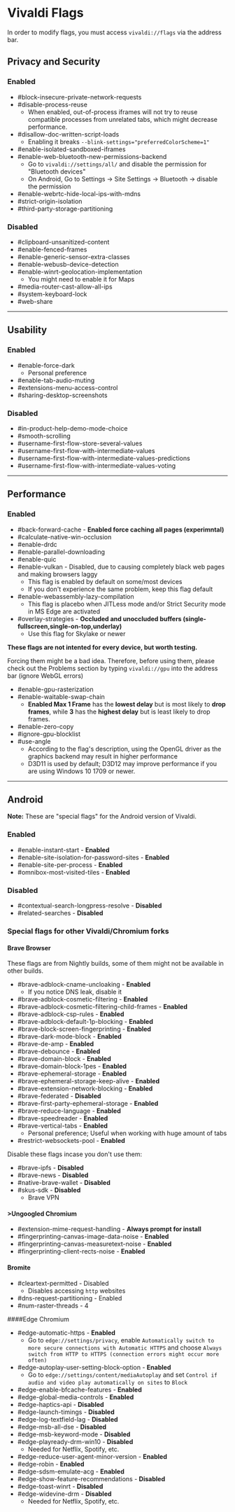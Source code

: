 # Vivaldi Flags
In order to modify flags, you must access `vivaldi://flags` via the address bar.

## Privacy and Security

### Enabled
* #block-insecure-private-network-requests
* #disable-process-reuse
	* When enabled, out-of-process iframes will not try to reuse compatible processes from unrelated tabs, which might decrease performance. 
* #disallow-doc-written-script-loads
	* Enabling it breaks `--blink-settings="preferredColorScheme=1"`
* #enable-isolated-sandboxed-iframes
* #enable-web-bluetooth-new-permissions-backend
	* Go to `vivaldi://settings/all/` and disable the permission for "Bluetooth devices"
	* On Android, Go to Settings → Site Settings → Bluetooth → disable the permission
* #enable-webrtc-hide-local-ips-with-mdns
* #strict-origin-isolation
* #third-party-storage-partitioning

### Disabled
* #clipboard-unsanitized-content
* #enable-fenced-frames
* #enable-generic-sensor-extra-classes
* #enable-webusb-device-detection
* #enable-winrt-geolocation-implementation
	* You might need to enable it for Maps
* #media-router-cast-allow-all-ips
* #system-keyboard-lock
* #web-share

---

## Usability
### Enabled
* #enable-force-dark
	* Personal preference
* #enable-tab-audio-muting
* #extensions-menu-access-control
* #sharing-desktop-screenshots

### Disabled
* #in-product-help-demo-mode-choice
* #smooth-scrolling
* #username-first-flow-store-several-values
* #username-first-flow-with-intermediate-values
* #username-first-flow-with-intermediate-values-predictions
* #username-first-flow-with-intermediate-values-voting

---

## Performance
### Enabled
* #back-forward-cache - **Enabled force caching all pages (experimntal)**
* #calculate-native-win-occlusion
* #enable-drdc
* #enable-parallel-downloading
* #enable-quic
* #enable-vulkan - Disabled, due to causing completely black web pages and making browsers laggy
	* This flag is enabled by default on some/most devices
	* If you don't experience the same problem, keep this flag default
* #enable-webassembly-lazy-compilation
	* This flag is placebo when JITLess mode and/or Strict Security mode in MS Edge are activated
* #overlay-strategies - **Occluded and unoccluded buffers (single-fullscreen,single-on-top,underlay)**
	* Use this flag for Skylake or newer

**These flags are not intented for every device, but worth testing.**

Forcing them might be a bad idea. Therefore, before using them, please check out the Problems section by typing `vivaldi://gpu` into the address bar (ignore WebGL errors)

* #enable-gpu-rasterization
* #enable-waitable-swap-chain 
	* **Enabled Max 1 Frame** has the **lowest delay** but is most likely to **drop frames**, while **3** has the **highest delay** but is least likely to drop frames.
* #enable-zero-copy
* #ignore-gpu-blocklist
* #use-angle
	* According to the flag's description, using the OpenGL driver as the graphics backend may result in higher performance
	* D3D11 is used by default; D3D12 may improve performance if you are using Windows 10 1709 or newer.


---

## Android
**Note:** These are "special flags" for the Android version of Vivaldi.

### Enabled
* #enable-instant-start - **Enabled**
* #enable-site-isolation-for-password-sites - **Enabled**
* #enable-site-per-process - **Enabled**
* #omnibox-most-visited-tiles - **Enabled**

### Disabled
* #contextual-search-longpress-resolve - **Disabled**
* #related-searches - **Disabled**

### Special flags for other Vivaldi/Chromium forks

#### Brave Browser

These flags are from Nightly builds, some of them might not be available in other builds.

* #brave-adblock-cname-uncloaking - **Enabled**
	* If you notice DNS leak, disable it
* #brave-adblock-cosmetic-filtering - **Enabled**
* #brave-adblock-cosmetic-filtering-child-frames - **Enabled**
* #brave-adblock-csp-rules - **Enabled**
* #brave-adblock-default-1p-blocking - **Enabled**
* #brave-block-screen-fingerprinting - **Enabled**
* #brave-dark-mode-block - **Enabled**
* #brave-de-amp - **Enabled**
* #brave-debounce - **Enabled**
* #brave-domain-block - **Enabled**
* #brave-domain-block-1pes - **Enabled**
* #brave-ephemeral-storage - **Enabled**
* #brave-ephemeral-storage-keep-alive - **Enabled**
* #brave-extension-network-blocking - **Enabled**
* #brave-federated - **Disabled**
* #brave-first-party-ephemeral-storage - **Enabled**
* #brave-reduce-language - **Enabled**
* #brave-speedreader - **Enabled**
* #brave-vertical-tabs - **Enabled**
	* Personal preference; Useful when working with huge amount of tabs
* #restrict-websockets-pool - **Enabled**

Disable these flags incase you don't use them:

* #brave-ipfs - **Disabled**
* #brave-news - **Disabled**
* #native-brave-wallet - **Disabled**
* #skus-sdk - **Disabled**
	* Brave VPN

####  >Ungoogled Chromium
* #extension-mime-request-handling - **Always prompt for install**
* #fingerprinting-canvas-image-data-noise - **Enabled**
* #fingerprinting-canvas-measuretext-noise - **Enabled**
* #fingerprinting-client-rects-noise - **Enabled**

#### Bromite
* #cleartext-permitted - Disabled
	* Disables accessing `http` websites
* #dns-request-partitioning - Enabled
* #num-raster-threads - 4

####Edge Chromium
* #edge-automatic-https - **Enabled**
	* Go to `edge://settings/privacy`, enable `Automatically switch to more secure connections with Automatic HTTPS` and choose `Always switch from HTTP to HTTPS (connection errors might occur more often)`
* #edge-autoplay-user-setting-block-option - **Enabled**
	* Go to `edge://settings/content/mediaAutoplay` and set `Control if audio and video play automatically on sites` to `Block` 
* #edge-enable-bfcache-features - **Enabled**
* #edge-global-media-controls - **Enabled**
* #edge-haptics-api - **Disabled**
* #edge-launch-timings - **Disabled**
* #edge-log-textfield-lag - **Disabled**
* #edge-msb-all-dse - **Disabled**
* #edge-msb-keyword-mode - **Disabled**
* #edge-playready-drm-win10 - **Disabled**
	* Needed for Netflix, Spotify, etc.
* #edge-reduce-user-agent-minor-version - **Enabled**
* #edge-robin - **Enabled**
* #edge-sdsm-emulate-acg - **Enabled**
* #edge-show-feature-recommendations - **Disabled**
* #edge-toast-winrt - **Disabled**
* #edge-widevine-drm - **Disabled**
	* Needed for Netflix, Spotify, etc.
